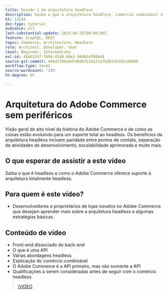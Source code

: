 ```yaml
---
title: Sessão 1 da arquitetura headless
description: Saiba o que é arquitetura headless, comércio combinável e experiências personalizadas
kt: 13144
doc-type: tutorial
audience: all
last-substantial-update: 2023-04-25T00:00:00Z
feature: GraphQL, REST
topic: Commerce, Architecture, Headless
role: Architect, Developer, User
level: Beginner, Intermediate
exl-id: 49dd1397-7b94-43d8-b8e1-96d654f68b64
source-git-commit: 404d2708a6d540d6fb19a33afb20726356cd8000
workflow-type: tm+mt
source-wordcount: '135'
ht-degree: 0%

---
```


# Arquitetura do Adobe Commerce sem periféricos

Visão geral de alto nível da história do Adobe Commerce e de como as coisas estão evoluindo para um suporte total ao headless.  Os benefícios da arquitetura headless incluem paridade entre pontos de contato, separação de atividades de desenvolvimento, escalabilidade aprimorada e muito mais.

## O que esperar de assistir a este vídeo

Saiba o que é headless e como o Adobe Commerce oferece suporte à arquitetura totalmente headless.

## Para quem é este vídeo?

* Desenvolvedores e proprietários de lojas novatos no Adobe Commerce que desejam aprender mais sobre a arquitetura headless e algumas estratégias básicas.

## Conteúdo de vídeo

* Front-end dissociado do back-end
* O que é uma API
* Várias abordagens headless
* Explicação do comércio combinável
* O Adobe Commerce é a API primeiro, mas não somente a API
* Qualificações a serem consideradas antes de seguir com o comércio headless

>[!VIDEO](https://video.tv.adobe.com/v/3418862?learn=on)
